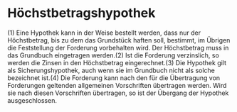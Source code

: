 # Höchstbetragshypothek

(1) Eine Hypothek kann in der Weise bestellt werden, dass nur der Höchstbetrag, bis zu dem das Grundstück haften soll, bestimmt, im Übrigen die Feststellung der Forderung vorbehalten wird. Der Höchstbetrag muss in das Grundbuch eingetragen werden.(2) Ist die Forderung verzinslich, so werden die Zinsen in den Höchstbetrag eingerechnet.(3) Die Hypothek gilt als Sicherungshypothek, auch wenn sie im Grundbuch nicht als solche bezeichnet ist.(4) Die Forderung kann nach den für die Übertragung von Forderungen geltenden allgemeinen Vorschriften übertragen werden. Wird sie nach diesen Vorschriften übertragen, so ist der Übergang der Hypothek ausgeschlossen. 

